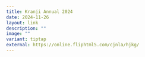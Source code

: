 ```yaml
---
title: Kranji Annual 2024
date: 2024-11-26
layout: link
description: ""
image: ""
variant: tiptap
external: https://online.fliphtml5.com/cjnla/hjkg/
---
```

